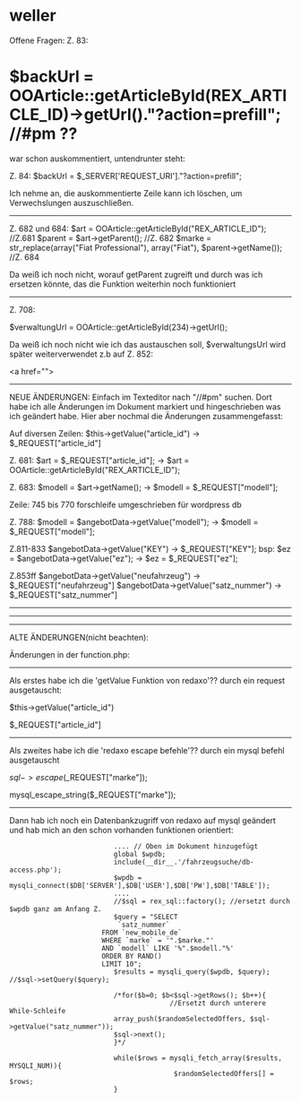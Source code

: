# weller

Offene Fragen: 
Z. 83:
#  $backUrl = OOArticle::getArticleById(REX_ARTICLE_ID)->getUrl()."?action=prefill"; //#pm ??

war schon auskommentiert, untendrunter steht:


Z. 84:
   $backUrl = $_SERVER['REQUEST_URI']."?action=prefill";

Ich nehme an, die auskommentierte Zeile kann ich löschen, um Verwechslungen auszuschließen.


- - - - --  -- - - -- - -- - - -- - - - -- - - - -- - --

Z. 682 und 684:
$art = OOArticle::getArticleById("REX_ARTICLE_ID"); //Z.681
$parent = $art->getParent(); //Z. 682
$marke = str_replace(array("Fiat Professional"), array("Fiat"), $parent->getName()); //Z. 684

Da weiß ich noch nicht, worauf getParent zugreift und durch was ich ersetzen könnte, das die Funktion weiterhin noch funktioniert

- - - - --  - -- - -- - - -- - - -- - -- - - -- - - -- - -

Z. 708:

$verwaltungUrl = OOArticle::getArticleById(234)->getUrl();

Da weiß ich noch nicht wie ich das austauschen soll, $verwaltungsUrl wird später weiterverwendet z.b auf Z. 852:

<a href="<?php echo $verwaltungUrl.'?action=prefill'.'&marke='.$label.'&modell='.$shortmodell.'%&neufahrzeug='
.str_replace(0, 3, $_REQUEST["neufahrzeug"]).'&car_id='.$_REQUEST["satz_nummer"]; ?>"> 


__________________________________________________________________________________________


NEUE ÄNDERUNGEN:
Einfach im Texteditor nach "//#pm" suchen. Dort habe ich alle Änderungen im Dokument markiert und hingeschrieben was ich geändert habe.
Hier aber nochmal die Änderungen zusammengefasst:

Auf diversen Zeilen:
$this->getValue("article_id") -> $_REQUEST["article_id"]

Z. 681:
$art = $_REQUEST["article_id"]; -> $art = OOArticle::getArticleById("REX_ARTICLE_ID");

Z. 683:
$modell = $art->getName(); -> $modell = $_REQUEST["modell"];

Zeile: 745 bis 770
forschleife umgeschrieben für wordpress db


Z. 788:
$modell = $angebotData->getValue("modell"); -> $modell = $_REQUEST["modell"];


Z.811-833
$angebotData->getValue("KEY") -> $_REQUEST["KEY"];
bsp: $ez = $angebotData->getValue("ez"); -> $ez = $_REQUEST["ez"];

Z.853ff
$angebotData->getValue("neufahrzeug") -> $_REQUEST["neufahrzeug"] 
$angebotData->getValue("satz_nummer") -> $_REQUEST["satz_nummer"]



- - - - - -- - - - -- - -- - - -- - -- - - -- - -- - - ---- - -- - - -- - -- - - -- - -- 
- - - - - -- - - - -- - -- - - -- - -- - - -- - -- - - ---- - -- - - -- - -- - - -- - -- 
- - - - - -- - - - -- - -- - - -- - -- - - -- - -- - - ---- - -- - - -- - -- - - -- - -- 

ALTE ÄNDERUNGEN(nicht beachten):

Änderungen in der function.php:
__________________________________________________________________________________________

Als erstes habe ich die 'getValue Funktion von redaxo'?? durch ein request ausgetauscht:

$this->getValue("article_id")

$_REQUEST["article_id"]


__________________________________________________________________________________________

Als zweites habe ich die 'redaxo escape befehle'?? durch ein mysql befehl ausgetauscht

$sql->escape($_REQUEST["marke"]); 

mysql_escape_string($_REQUEST["marke"]);

__________________________________________________________________________________________

Dann hab ich noch ein Datenbankzugriff von redaxo auf mysql geändert und hab mich an den schon vorhanden funktionen orientiert:

                              .... // Oben im Dokument hinzugefügt
                              global $wpdb;
                              include(__dir__.'/fahrzeugsuche/db-access.php');
                              $wpdb = mysqli_connect($DB['SERVER'],$DB['USER'],$DB['PW'],$DB['TABLE']);
                              ....
                              //$sql = rex_sql::factory(); //ersetzt durch $wpdb ganz am Anfang Z.
                              $query = "SELECT 
                               `satz_nummer`
                           FROM `new_mobile_de`
                           WHERE `marke` = '".$marke."' 
                           AND `modell` LIKE '%".$modell."%' 
                           ORDER BY RAND() 
                           LIMIT 10";
                              $results = mysqli_query($wpdb, $query); //$sql->setQuery($query);

                              /*for($b=0; $b<$sql->getRows(); $b++){
                                            //Ersetzt durch unterere While-Schleife
                              array_push($randomSelectedOffers, $sql->getValue("satz_nummer"));
                              $sql->next();
                              }*/

                              while($rows = mysqli_fetch_array($results, MYSQLI_NUM)){
                                             $randomSelectedOffers[] = $rows;
                              }

